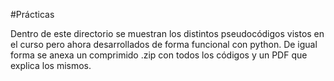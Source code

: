 #Prácticas

Dentro de este directorio se muestran los distintos pseudocódigos vistos en el curso pero ahora desarrollados de forma funcional con python.
De igual forma se anexa un comprimido .zip con todos los códigos y un PDF que explica los mismos.
